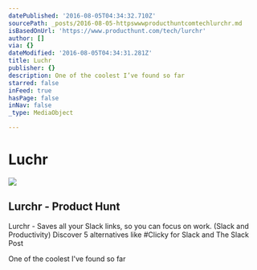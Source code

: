 ```yaml
---
datePublished: '2016-08-05T04:34:32.710Z'
sourcePath: _posts/2016-08-05-httpswwwproducthuntcomtechlurchr.md
isBasedOnUrl: 'https://www.producthunt.com/tech/lurchr'
author: []
via: {}
dateModified: '2016-08-05T04:34:31.281Z'
title: Luchr
publisher: {}
description: One of the coolest I’ve found so far
starred: false
inFeed: true
hasPage: false
inNav: false
_type: MediaObject

---
```

# Luchr

<article style=""><img src="https://ph-files.imgix.net/d0e506d4-4c69-4fdc-a11e-069763a6de38?auto=format&amp;fit=max&amp;h=570&amp;w=430" /><h1>Lurchr - Product Hunt</h1><p>Lurchr - Saves all your Slack links, so you can focus on work. (Slack and Productivity) Discover 5 alternatives like #Clicky for Slack and The Slack Post</p></article>

One of the coolest I've found so far